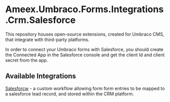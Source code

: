 # Ameex.Umbraco.Forms.Integrations.Crm.Salesforce

This repository houses open-source extensions, created for Umbraco CMS, that integrate with third-party platforms.

In order to connect your Umbraco forms with Salesforce, you should create the Connected App in the Salesforce console and get the client Id and client secret from the app.

## Available Integrations

[Salesforcw](./src/Ameex.Umbraco.Forms.Integrations.Crm.Salesforce/) - a custom workflow allowing form form entries to be mapped to a salesforce lead record, and stored within the CRM platform.